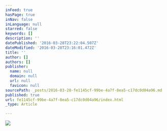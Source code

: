 ```yaml
---
inFeed: true
hasPage: true
inNav: false
inLanguage: null
starred: false
keywords: []
description: ''
datePublished: '2016-03-28T23:22:04.507Z'
dateModified: '2016-03-28T23:16:01.472Z'
title: ''
author: []
authors: []
publisher:
  name: null
  domain: null
  url: null
  favicon: null
sourcePath: _posts/2016-03-28-fe1145cf-99be-4a7f-8ea5-c17dc0d04a96.md
published: true
url: fe1145cf-99be-4a7f-8ea5-c17dc0d04a96/index.html
_type: Article

---
```

![](https://the-grid-user-content.s3-us-west-2.amazonaws.com/7fca5dc5-8e38-4192-bbd0-dbf830b241e5.png)